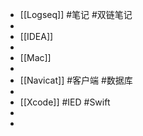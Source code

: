 - [[Logseq]] #笔记 #双链笔记
-
- [[IDEA]]
-
- [[Mac]]
-
- [[Navicat]] #客户端 #数据库
-
- [[Xcode]] #IED #Swift
-
-